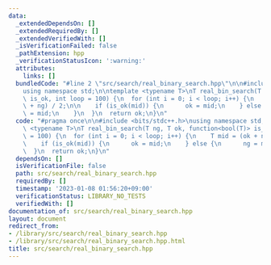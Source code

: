 ```yaml
---
data:
  _extendedDependsOn: []
  _extendedRequiredBy: []
  _extendedVerifiedWith: []
  _isVerificationFailed: false
  _pathExtension: hpp
  _verificationStatusIcon: ':warning:'
  attributes:
    links: []
  bundledCode: "#line 2 \"src/search/real_binary_search.hpp\"\n\n#include <bits/stdc++.h>\n\
    using namespace std;\n\ntemplate <typename T>\nT real_bin_search(T ng, T ok, function<bool(T)>\
    \ is_ok, int loop = 100) {\n  for (int i = 0; i < loop; i++) {\n    T mid = (ok\
    \ + ng) / 2;\n\n    if (is_ok(mid)) {\n      ok = mid;\n    } else {\n      ng\
    \ = mid;\n    }\n  }\n  return ok;\n}\n"
  code: "#pragma once\n\n#include <bits/stdc++.h>\nusing namespace std;\n\ntemplate\
    \ <typename T>\nT real_bin_search(T ng, T ok, function<bool(T)> is_ok, int loop\
    \ = 100) {\n  for (int i = 0; i < loop; i++) {\n    T mid = (ok + ng) / 2;\n\n\
    \    if (is_ok(mid)) {\n      ok = mid;\n    } else {\n      ng = mid;\n    }\n\
    \  }\n  return ok;\n}\n"
  dependsOn: []
  isVerificationFile: false
  path: src/search/real_binary_search.hpp
  requiredBy: []
  timestamp: '2023-01-08 01:56:20+09:00'
  verificationStatus: LIBRARY_NO_TESTS
  verifiedWith: []
documentation_of: src/search/real_binary_search.hpp
layout: document
redirect_from:
- /library/src/search/real_binary_search.hpp
- /library/src/search/real_binary_search.hpp.html
title: src/search/real_binary_search.hpp
---
```

